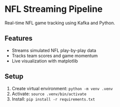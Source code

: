# NFL Streaming Pipeline

Real-time NFL game tracking using Kafka and Python.

## Features
- Streams simulated NFL play-by-play data
- Tracks team scores and game momentum
- Live visualization with matplotlib

## Setup
1. Create virtual environment: `python -m venv .venv`
2. Activate: `source .venv/bin/activate`
3. Install: `pip install -r requirements.txt`